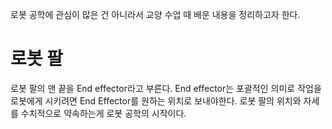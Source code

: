 로봇 공학에 관심이 많은 건 아니라서
교양 수업 때 배운 내용을 정리하고자 한다.

# 로봇 팔
로봇 팔의 맨 끝을 End effector라고 부른다.
End effector는 포괄적인 의미로
작업을 로봇에게 시키려면 End Effector를 원하는 위치로 보내야한다.
로봇 팔의 위치와 자세를 수치적으로 약속하는게 로봇 공학의 시작이다.
